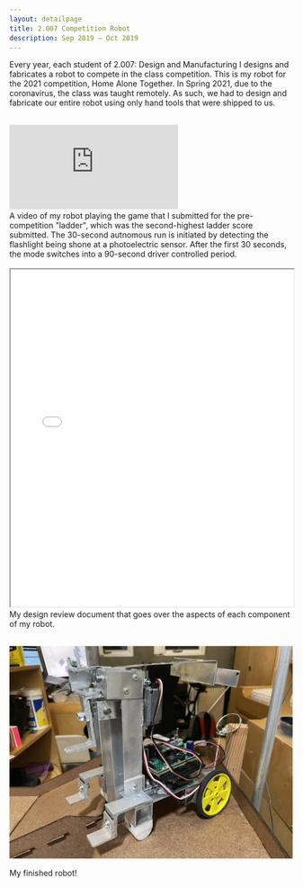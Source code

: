 ```yaml
---
layout: detailpage
title: 2.007 Competition Robot
description: Sep 2019 — Oct 2019
---
```


Every year, each student of 2.007: Design and Manufacturing I designs and fabricates a robot to compete in the class competition. This is my robot for the 2021 competition, Home Alone Together. In Spring 2021, due to the coronavirus, the class was taught remotely. As such, we had to design and fabricate our entire robot using only hand tools that were shipped to us.

<br>

<div class="video-container">
    <iframe class="video" src="https://www.youtube.com/embed/n6PdcICNncc" title="YouTube video player" frameborder="0" allow="accelerometer; autoplay; clipboard-write; encrypted-media; gyroscope; picture-in-picture" allowfullscreen></iframe>
</div>
<div class="caption">A video of my robot playing the game that I submitted for the pre-competition "ladder", which was the second-highest ladder score submitted. The 30-second autnomous run is initiated by detecting the flashlight being shone at a photoelectric sensor. After the first 30 seconds, the mode switches into a 90-second driver controlled period.</div>

<br>

<iframe height="600px" width="100%" src="/assets/images/projects/2007design.pdf"></iframe>
<div class="caption">My design review document that goes over the aspects of each component of my robot.</div>


<br>

![](/assets/images/projects/2007robot.jpg)
<div class="caption">My finished robot!</div>
